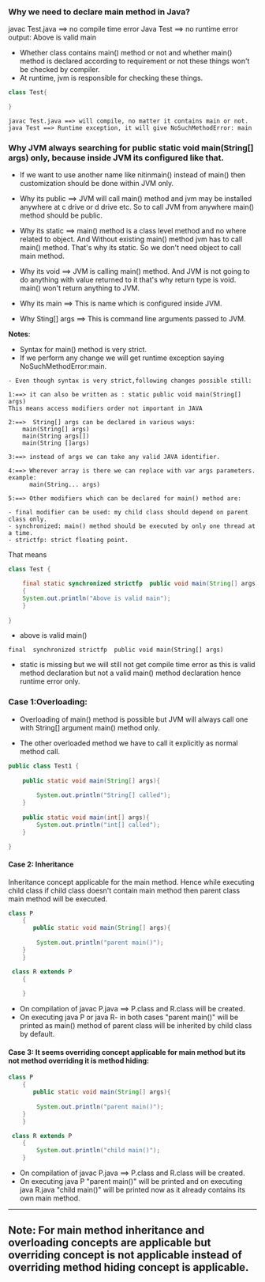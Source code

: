 
### **Why we need to declare main method in Java?** 

javac Test.java ==> no compile time error
Java Test ==> no runtime error
output: Above is valid main

- Whether class contains main() method or not and whether main() method is declared according to requirement or not these things won't be checked by compiler.
- At runtime, jvm is responsible for checking these things.


```java
class Test{

}
```

```text
javac Test.java ==> will compile, no matter it contains main or not.
java Test ==> Runtime exception, it will give NoSuchMethodError: main

```

### **Why JVM always searching for public static void main(String[] args) only, because inside JVM its configured like that.** 

- If we want to use another  name like nitinmain() instead of main() then customization should be done within  JVM only.

- Why its public ==> JVM will call main() method and jvm may be installed anywhere at c drive or d drive etc. So to call JVM from anywhere main() method should be public.

- Why its static ==> main() method is a class level method and no where related to object. And Without existing main() method jvm has to call main() method. That's why its static. So we don't need object to call main method.

- Why its void ==> JVM is calling main() method. And JVM is not going to do anything with value returned to it that's why return type is void. main() won't return anything to JVM. 

- Why its main ==> This is name which is configured inside JVM.

- Why Sting[] args ==> This is command line arguments passed to JVM.

 
 
**Notes**: 
- Syntax for main() method is very strict.
- If we perform any change we will get runtime exception saying NoSuchMethodError:main.

```text
- Even though syntax is very strict,following changes possible still:

1:==> it can also be written as : static public void main(String[] args)
This means access modifiers order not important in JAVA

2:==>  String[] args can be declared in various ways:
    main(String[] args)
    main(String args[])
    main(String []args)

3:==> instead of args we can take any valid JAVA identifier.

4:==> Wherever array is there we can replace with var args parameters. example:
      main(String... args)

5:==> Other modifiers which can be declared for main() method are:

- final modifier can be used: my child class should depend on parent class only.
- synchronized: main() method should be executed by only one thread at a time.
- strictfp: strict floating point.
```

That means 

```java
class Test {

	final static synchronized strictfp  public void main(String[] args)
	{
	System.out.println("Above is valid main");
	}
	
}
```
- above is valid main()

```text
final  synchronized strictfp  public void main(String[] args)
```

- static is missing but we will still not get compile time error as this is valid method declaration but not a valid main() method declaration hence runtime error only.


### Case 1:Overloading:

- Overloading of main() method is possible but JVM will always call one with String[] argument main() method only.

- The other overloaded method we have to call it explicitly as normal method call.

```java
public class Test1 {
	
	public static void main(String[] args){
		
		System.out.println("String[] called");
	}
	
    public static void main(int[] args){
    	System.out.println("int[] called");
	} 

}
```
 
#### Case 2: Inheritance
Inheritance concept applicable for the main method. Hence while executing child class if child class doesn't contain main method then parent class  main method will be executed.

```java
class P
    {
       public static void main(String[] args){
		
		System.out.println("parent main()");
	}
    }

 class R extends P
    {
        
    }
```

- On compilation of javac P.java ==> P.class and R.class will be created.
- On executing java P or java R- in both cases "parent main()" will be printed as main() method of parent class will be inherited by child class by default.

 

#### Case 3: It seems overriding concept applicable for main method but its not method overriding it is method hiding:  

```java
class P
    {
       public static void main(String[] args){
		
		System.out.println("parent main()");
	}
    }

 class R extends P
    {
        System.out.println("child main()");
    }
```

- On compilation of javac P.java ==> P.class and R.class will be created.
- On executing java P  "parent main()" will be printed and on executing java R.java "child main()" will be printed now as it already contains its own main method.
-----------------------------------------------------------------------------------------------
Note: For main method inheritance and overloading concepts are applicable but overriding concept is not applicable instead of overriding method hiding concept is applicable.
-----------------------------------------------------------------------------------------------